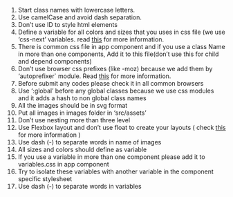 1. Start class names with lowercase letters. 
2. Use camelCase and avoid dash separation. 
3. Don’t use ID to style html elements 
4. Define a variable for all colors and sizes that you uses in css file (we use ‘css-next’ variables. read [this](http://cssnext.io/features/#custom-properties-var) for more information. 
5. There is common css file in app component and if you use a class Name in more than one components, Add it to this file(don’t use this for child and depend components)  
6. Don’t use browser css prefixes (like -moz) because we add them by ‘autoprefixer` module. Read [this](https://github.com/postcss/autoprefixer) for more information. 
7. Before submit any codes please check it in all common browsers 
8. Use ‘:global’ before any global classes because we use css modules and it adds a hash to non global class names 
9. All the images should be in svg format  
10. Put all images in images folder in ‘src/assets’ 
11. Don’t use nesting more than three level 
12. Use Flexbox layout and don’t use float to create your layouts ( check [this](https://css-tricks.com/snippets/css/a-guide-to-flexbox/) for more information ) 
13. Use dash (-) to separate words in name of images 
14. All sizes and colors should define as variable 
15. If you use a variable in more than one component please add it to variables.css in app component 
16. Try to isolate these variables with another variable in the component specific stylesheet 
17. Use dash (-) to separate words in variables